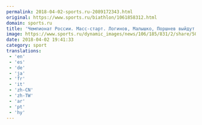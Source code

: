 ```yaml
---
permalink: 2018-04-02-sports.ru-2089172343.html
original: https://www.sports.ru/biathlon/1061858312.html
domain: sports.ru
title: 'Чемпионат России. Масс-старт. Логинов, Малышко, Поршнев выйдут на старт'
image: https://www.sports.ru/dynamic_images/news/106/185/831/2/share/506afd.png
date: 2018-04-02 19:41:33
category: sport
translations: 
 - 'en'
 - 'es'
 - 'de'
 - 'ja'
 - 'fr'
 - 'it'
 - 'zh-CN'
 - 'zh-TW'
 - 'ar'
 - 'pt'
 - 'hy'
---
```


